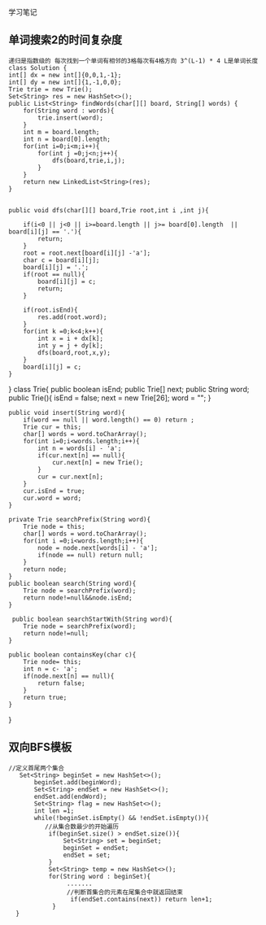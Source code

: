 学习笔记


单词搜索2的时间复杂度
-------------
    递归是指数级的 每次找到一个单词有相邻的3格每次有4格方向 3^(L-1) * 4 L是单词长度
    class Solution {
    int[] dx = new int[]{0,0,1,-1};
    int[] dy = new int[]{1,-1,0,0};
    Trie trie = new Trie();
    Set<String> res = new HashSet<>();
    public List<String> findWords(char[][] board, String[] words) {
        for(String word : words){
            trie.insert(word);
        }
        int m = board.length;
        int n = board[0].length;
        for(int i=0;i<m;i++){
            for(int j =0;j<n;j++){
                dfs(board,trie,i,j);
            }
        }
        return new LinkedList<String>(res);
    }


    public void dfs(char[][] board,Trie root,int i ,int j){
        
        if(i<0 || j<0 || i>=board.length || j>= board[0].length  ||  board[i][j] == '.'){
            return;
        }
        root = root.next[board[i][j] -'a'];
        char c = board[i][j];
        board[i][j] = '.';
        if(root == null){
            board[i][j] = c;
            return;
        }
        
        if(root.isEnd){
            res.add(root.word);
        }
        for(int k =0;k<4;k++){
            int x = i + dx[k];
            int y = j + dy[k];
            dfs(board,root,x,y);
        }
        board[i][j] = c;
    }
}
    class Trie{
          public boolean isEnd;
          public Trie[] next;
          public String word;
          public Trie(){
              isEnd = false;
              next = new Trie[26];
              word = "";
          }

    public void insert(String word){
        if(word == null || word.length() == 0) return ;
        Trie cur = this;
        char[] words = word.toCharArray();
        for(int i=0;i<words.length;i++){
            int n = words[i] - 'a';
            if(cur.next[n] == null){    
                cur.next[n] = new Trie();
            }
            cur = cur.next[n];
        }
        cur.isEnd = true;
        cur.word = word;
    }

    private Trie searchPrefix(String word){
        Trie node = this;
        char[] words = word.toCharArray();
        for(int i =0;i<words.length;i++){
            node = node.next[words[i] - 'a'];
            if(node == null) return null;
        }
        return node;
    }
    public boolean search(String word){
        Trie node = searchPrefix(word);
        return node!=null&&node.isEnd;
    }

     public boolean searchStartWith(String word){
        Trie node = searchPrefix(word);
        return node!=null;
    }

    public boolean containsKey(char c){
        Trie node= this;
        int n = c- 'a';
        if(node.next[n] == null){
            return false;
        }
        return true;
    }
  }
  
  
  
双向BFS模板
-----------------

    //定义首尾两个集合
       Set<String> beginSet = new HashSet<>();
           beginSet.add(beginWord);
           Set<String> endSet = new HashSet<>();
           endSet.add(endWord);
           Set<String> flag = new HashSet<>();
           int len =1;
           while(!beginSet.isEmpty() && !endSet.isEmpty()){
              //从集合数最少的开始遍历
               if(beginSet.size() > endSet.size()){
                   Set<String> set = beginSet;
                   beginSet = endSet;
                   endSet = set;
               }
               Set<String> temp = new HashSet<>();
               for(String word : beginSet){
                    .......
                    //判断首集合的元素在尾集合中就返回结束
                     if(endSet.contains(next)) return len+1;
                }
      }
